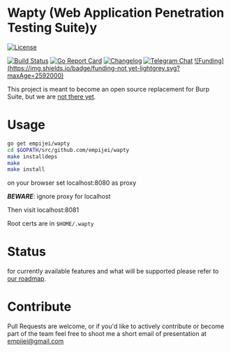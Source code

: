 # Wapty (Web Application Penetration Testing Suite)y

[![License](https://img.shields.io/github/license/empijei/wapty.svg?maxAge=360000)](https://raw.githubusercontent.com/empijei/wapty/master/LICENSE)

[![Build Status](https://travis-ci.org/empijei/wapty.svg?branch=master)](https://travis-ci.org/empijei/wapty) 
[![Go Report Card](https://goreportcard.com/badge/github.com/empijei/wapty)](https://goreportcard.com/report/github.com/empijei/wapty)
[![Changelog](https://img.shields.io/github/release/empijei/wapty.svg?maxAge=2592000)](https://github.com/empijei/wapty/releases)
[![Telegram Chat](https://img.shields.io/badge/discuss-telegram-179cde.svg?maxAge=3600)](https://telegram.me/waptysuite)
[![Funding](https://img.shields.io/badge/funding-not yet-lightgrey.svg?maxAge=2592000)](https://not-available-yet.science/)


This project is meant to become an open source replacement for Burp Suite, but we are [not there yet](https://github.com/empijei/wapty/blob/master/ROADMAP.md).
# Usage
```sh
go get empijei/wapty
cd $GOPATH/src/github.com/empijei/wapty
make installdeps
make
make install
```

on your browser set localhost:8080 as proxy

**_BEWARE_**: ignore proxy for localhost

Then visit localhost:8081

Root certs are in `$HOME/.wapty`

# Status
for currently available features and what will be supported please refer to [our roadmap](https://github.com/empijei/wapty/blob/master/ROADMAP.md).

# Contribute
Pull Requests are welcome, or if you'd like to actively contribute or become part of the team feel free to shoot me a short email of presentation at [empijei@gmail.com](mailto:empijei@gmail.com)
